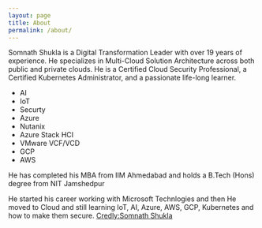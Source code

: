```yaml
---
layout: page
title: About
permalink: /about/
---
```

Somnath Shukla is a Digital Transformation Leader with over 19 years of experience. He specializes in Multi-Cloud Solution Architecture across both public and private clouds. He is a Certified Cloud Security Professional, a Certified Kubernetes Administrator, and a passionate life-long learner.
- AI
- IoT
- Securty 
- Azure
- Nutanix
- Azure Stack HCI
- VMware VCF/VCD
- GCP
- AWS 

He has completed his MBA from IIM Ahmedabad and holds a B.Tech (Hons) degree from NIT Jamshedpur

He started his career working with Microsoft Technlogies and then He moved to Cloud and still learning IoT, AI, Azure, AWS, GCP, Kubernetes and how to make them secure.
[Credly:Somnath Shukla](https://www.credly.com/users/somnath-shukla/badges)
